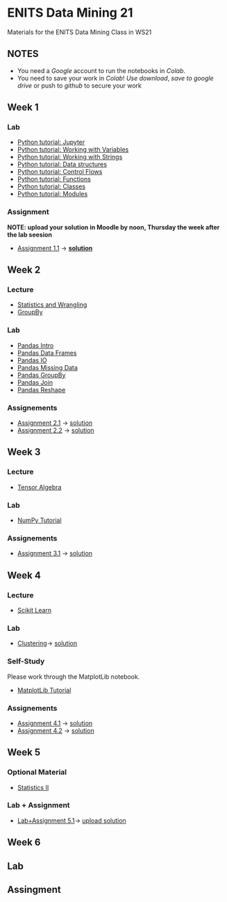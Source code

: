 # ENITS Data Mining 21
Materials for the ENITS Data Mining Class in WS21

## NOTES
* You need a *Google* account to run the notebooks in *Colab*.
* You need to save your work in *Colab*! *Use download*, *save to google drive* or push to *github* to secure your work

## Week 1

### Lab
* [Python tutorial: Jupyter](https://colab.research.google.com/github/keuperj/ENITS_DataMining_21/blob/main/Python_Tutorial/00_Jupyter-Intro.ipynb)
* [Python tutorial: Working with Variables](https://colab.research.google.com/github/keuperj/ENITS_DataMining_21/blob/main/Python_Tutorial/01_variables.ipynb)
* [Python tutorial: Working with Strings](https://colab.research.google.com/github/keuperj/ENITS_DataMining_21/blob/main/Python_Tutorial/02_strings.ipynb)
* [Python tutorial: Data structures](https://colab.research.google.com/github/keuperj/ENITS_DataMining_21/blob/main/Python_Tutorial/03_data_structures.ipynb)
* [Python tutorial: Control Flows](https://colab.research.google.com/github/keuperj/ENITS_DataMining_21/blob/main/Python_Tutorial/04_control_flow.ipynb)
* [Python tutorial: Functions](https://colab.research.google.com/github/keuperj/ENITS_DataMining_21/blob/main/Python_Tutorial/05_functions.ipynb)
* [Python tutorial: Classes](https://colab.research.google.com/github/keuperj/ENITS_DataMining_21/blob/main/Python_Tutorial/06_classes.ipynb)
* [Python tutorial: Modules](https://colab.research.google.com/github/keuperj/ENITS_DataMining_21/blob/main/Python_Tutorial/07_modules.ipynb)


### Assignment
**NOTE: upload your solution in Moodle by noon, Thursday the week after the lab seesion**

* [Assignment 1.1](https://colab.research.google.com/github/keuperj/ENITS_DataMining_21/blob/main/Week_1/Assignment-01.ipynb) -> [**solution**](https://colab.research.google.com/github/keuperj/ENITS_DataMining_21/blob/main/Week_1/Solution-1.ipynb)

## Week 2

### Lecture
* [Statistics and Wrangling](https://colab.research.google.com/github/keuperj/ENITS_DataMining_21/blob/main/Week_2/Lecture_02_Basic_Statistics_Data_Wrangling.ipynb)
* [GroupBy](https://colab.research.google.com/github/keuperj/ENITS_DataMining_21/blob/main/Week_2/Lecture_02_GroupBy.ipynb)

### Lab
* [Pandas Intro](https://colab.research.google.com/github/keuperj/ENITS_DataMining_21/blob/main/Week_2/Lab_pandas_01_Intro.ipynb)
* [Pandas Data Frames](https://colab.research.google.com/github/keuperj/ENITS_DataMining_21/blob/main/Week_2/Lab_pandas_02_DataFrame.ipynb)
* [Pandas IO](https://colab.research.google.com/github/keuperj/ENITS_DataMining_21/blob/main/Week_2/Lab_pandas_03_IO.ipynb)
* [Pandas Missing Data](https://colab.research.google.com/github/keuperj/ENITS_DataMining_21/blob/main/Week_2/Lab_pandas_04_MissingData.ipynb)
* [Pandas GroupBy](https://colab.research.google.com/github/keuperj/ENITS_DataMining_21/blob/main/Week_2/Lab_pandas_05_Group_by.ipynb)
* [Pandas Join](https://colab.research.google.com/github/keuperj/ENITS_DataMining_21/blob/main/Week_2/Lab_pandas_06_MergeandJoin.ipynb)
* [Pandas Reshape](https://colab.research.google.com/github/keuperj/ENITS_DataMining_21/blob/main/Week_2/Lab_pandas_07_reshape.ipynb) 

### Assignements
* [Assignment 2.1](https://colab.research.google.com/github/keuperj/ENITS_DataMining_21/blob/main/Week_2/Assignment_1.ipynb) -> [solution](https://colab.research.google.com/github/keuperj/ENITS_DataMining_21/blob/main/Week_2/solution_1.ipynb)
* [Assignment 2.2](https://colab.research.google.com/github/keuperj/ENITS_DataMining_21/blob/main/Week_2/Assignment_2.ipynb) -> [solution](https://colab.research.google.com/github/keuperj/ENITS_DataMining_21/blob/main/Week_2/solution_2.ipynb)
## Week 3

### Lecture
* [Tensor Algebra](https://colab.research.google.com/github/keuperj/ENITS_DataMining_21/blob/main/Week_3/Lecture_03_02_Tensor_Algebra.ipynb)


### Lab
* [NumPy Tutorial](https://colab.research.google.com/github/keuperj/ENITS_DataMining_21/blob/main/Week_3/Lab_01_Numpy.ipynb)
<!-- * [MatplotLib Tutorial](https://colab.research.google.com/github/keuperj/ENITS_DataMining_21/blob/main/Week_3/Lab_02_Matplotlib-Intro.ipynb) -->


### Assignements
* [Assignment 3.1](https://colab.research.google.com/github/keuperj/ENITS_DataMining_21/blob/main/Week_3/Assignment_3.1_Numpy.ipynb) -> [solution](https://colab.research.google.com/github/keuperj/ENITS_DataMining_21/blob/main/Week_3/Assignment_3.1_Numpy_solution.ipynb)


## Week 4

### Lecture
* [Scikit Learn](https://colab.research.google.com/github/keuperj/ENITS_DataMining_21/blob/main/Week_4/Lecture_Scikit_Learn.ipynb)

### Lab
* [Clustering](https://colab.research.google.com/github/keuperj/ENITS_DataMining_21/blob/main/Week_4/Lab_Clustering.ipynb)-> [solution](https://colab.research.google.com/github/keuperj/ENITS_DataMining_21/blob/main/Week_4/Clustering_solution.ipynb)  


### Self-Study
Please work through the MatplotLib notebook.
* [MatplotLib Tutorial](https://colab.research.google.com/github/keuperj/ENITS_DataMining_21/blob/main/Week_4/SelfStudy_Matplotlib-Intro.ipynb)

### Assignements
* [Assignment 4.1](https://colab.research.google.com/github/keuperj/ENITS_DataMining_21/blob/main/Week_4/Assignment_4.1_Matplotlib.ipynb) -> [solution](https://colab.research.google.com/github/keuperj/ENITS_DataMining_21/blob/main/Week_4/Assignment_4.1_Solution.ipynb) 
* [Assignment 4.2](https://colab.research.google.com/github/keuperj/ENITS_DataMining_21/blob/main/Week_4/Assignment_4.2_Clustering.ipynb) -> [solution](https://colab.research.google.com/github/keuperj/ENITS_DataMining_21/blob/main/Week_4/Assignment_4.2_Solution.ipynb)

## Week 5

### Optional Material
* [Statistics II](https://colab.research.google.com/github/keuperj/ENITS_DataMining_21/blob/main/Week_5/05_Statistics_Part_II.ipynb)

### Lab + Assignment
* [Lab+Assignment 5.1](https://colab.research.google.com/github/keuperj/ENITS_DataMining_21/blob/main/Week_5/LabAndAssignment_FraudDetection.ipynb)-> [upload solution](https://elearning.hs-offenburg.de/moodle/course/view.php?id=5542#section-5)

## Week 6

## Lab

## Assingment
